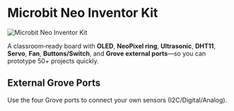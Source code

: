 # Microbit Neo Inventor Kit

![Microbit Neo Inventor Kit](https://shop.stemsmartlabs.com/wp-content/uploads/2025/08/Neo-Inventor-Kit-for-Microbit.png)

A classroom‑ready board with **OLED**, **NeoPixel ring**, **Ultrasonic**, **DHT11**, **Servo**, **Fan**, **Buttons/Switch**, and **Grove external ports**—so you can prototype 50+ projects quickly.

## External Grove Ports
Use the four Grove ports to connect your own sensors (I2C/Digital/Analog).

